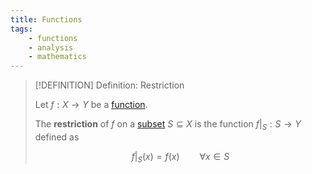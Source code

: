 ```yaml
---
title: Functions
tags:
    - functions
    - analysis
    - mathematics
---
```


>[!DEFINITION] Definition: Restriction
>
>Let $f: X \to Y$ be a [function](index.md).
>
>The **restriction** of $f$ on a [subset](../../Set%20Theory/Subset.md) $S \subseteq X$ is the function $f\big|_S: S \to Y$ defined as
>
>$$
>f\big|_S (x) = f(x) \qquad \forall x \in S
>$$
>